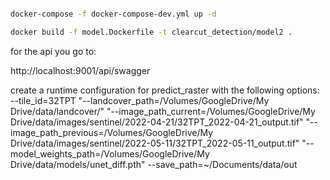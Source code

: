 
```bash

docker-compose -f docker-compose-dev.yml up -d

docker build -f model.Dockerfile -t clearcut_detection/model2 .

```

for the api you go to:

http://localhost:9001/api/swagger

create a runtime configuration for predict_raster with the following options:
--tile_id=32TPT
"--landcover_path=/Volumes/GoogleDrive/My Drive/data/landcover/"
"--image_path_current=/Volumes/GoogleDrive/My Drive/data/images/sentinel/2022-04-21/32TPT_2022-04-21_output.tif"
"--image_path_previous=/Volumes/GoogleDrive/My Drive/data/images/sentinel/2022-05-11/32TPT_2022-05-11_output.tif"
"--model_weights_path=/Volumes/GoogleDrive/My Drive/data/models/unet_diff.pth"
--save_path=~/Documents/data/out
